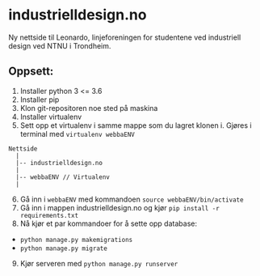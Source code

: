 # industrielldesign.no
Ny nettside til Leonardo, linjeforeningen for studentene ved industriell design ved NTNU i Trondheim.

## Oppsett:

1. Installer python 3 <= 3.6
2. Installer pip
3. Klon git-repositoren noe sted på maskina
4. Installer virtualenv
5. Sett opp et virtualenv i samme mappe som du lagret klonen i. Gjøres i terminal med `virtualenv webbaENV`
```
Nettside
  |
  |-- industrielldesign.no
  |
  |-- webbaENV // Virtualenv
  |
```
6. Gå inn i `webbaENV` med kommandoen `source webbaENV/bin/activate`
7. Gå inn i mappen industrielldesign.no og kjør `pip install -r requirements.txt`
8. Nå kjør et par kommandoer for å sette opp database:
  - `python manage.py makemigrations`
  - `python manage.py migrate`
9. Kjør serveren med `python manage.py runserver`
